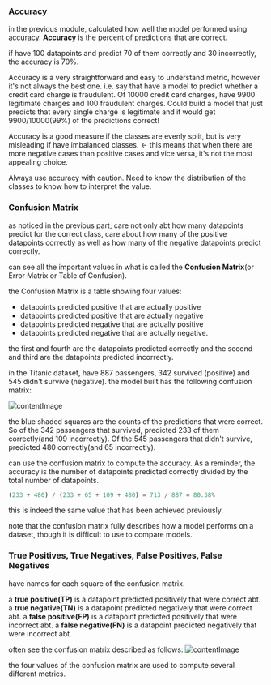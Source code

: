 ### Accuracy
in the previous module, calculated how well the model performed using accuracy. **Accuracy** is the percent of predictions that are correct.

if have 100 datapoints and predict 70 of them correctly and 30 incorrectly, the accuracy is 70%.

Accuracy is a very straightforward and easy to understand metric, however it's not always the best one. i.e. say that have a model to predict whether a credit card charge is fraudulent. Of 10000 credit card charges, have 9900 legitimate charges and 100 fraudulent charges. Could build a model that just predicts that every single charge is legitimate and it would get 9900/10000(99%) of the predictions correct!

Accuracy is a good measure if the classes are evenly split, but is very misleading if have imbalanced classes. <- this means that when there are more negative cases than positive cases and vice versa, it's not the most appealing choice.

Always use accuracy with caution. Need to know the distribution of the classes to know how to interpret the value.

### Confusion Matrix
as noticed in the previous part, care not only abt how many datapoints predict for the correct class, care about how many of the positive datapoints correctly as well as how many of the negative datapoints predict correctly.

can see all the important values in what is called the **Confusion Matrix**(or Error Matrix or Table of Confusion).

the Confusion Matrix is a table showing four values:
- datapoints predicted positive that are actually positive
- datapoints predicted positive that are actually negative
- datapoints predicted negative that are actually positive
- datapoints predicted negative that are actually negative.

the first and fourth are the datapoints predicted correctly and the second and third are the datapoints predicted incorrectly.

in the Titanic dataset, have 887 passengers, 342 survived (positive) and 545 didn't survive (negative). the model built has the following confusion matrix:

![contentImage](https://api.sololearn.com/DownloadFile?id=3790)

the blue shaded squares are the counts of the predictions that were correct. So of the 342 passengers that survived, predicted 233 of them correctly(and 109 incorrectly). Of the 545 passengers that didn't survive, predicted 480 correctly(and 65 incorrectly).

can use the confusion matrix to compute the accuracy. As a reminder, the accuracy is the number of datapoints predicted correctly divided by the total number of datapoints.
```python
(233 + 480) / (233 + 65 + 109 + 480) = 713 / 887 = 80.38%
```

this is indeed the same value that has been achieved previously.

note that the confusion matrix fully describes how a model performs on a dataset, though it is difficult to use to compare models.

### True Positives, True Negatives, False Positives, False Negatives
have names for each square of the confusion matrix.

a **true positive(TP)** is a datapoint predicted positively that were correct abt.
a **true negative(TN)** is a datapoint predicted negatively that were correct abt.
a **false positive(FP)** is a datapoint predicted positively that were incorrect abt.
a **false negative(FN)** is a datapoint predicted negatively that were incorrect abt.

often see the confusion matrix described as follows:
![contentImage](https://api.sololearn.com/DownloadFile?id=3791)

the four values of the confusion matrix are used to compute several different metrics.